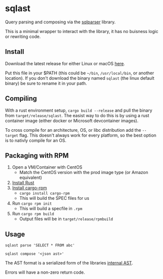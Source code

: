 # sqlast

Query parsing and composing via the [sqlparser](https://docs.rs/sqlparser/0.6.1/sqlparser/) library.

This is a minimal wrapper to interact with the library, it has no buisness logic or rewriting code.

## Install

Download the latest release for either Linux or macOS [here](https://github.com/trax-the-truck/sqlast/releases).

Put this file in your $PATH (this could be `~/bin`, `/usr/local/bin`, or another location). If you don't download the binary named `sqlast` (the linux default binary) be sure to rename it in your path.

## Compiling

With a rust environment setup, `cargo build --release` and pull the binary from `target/release/sqlast`.
The easist way to do this is by using a rust container image (either docker or Microsoft devcontainer images).

To cross compile for an architecture, OS, or libc distribution add the `--target` flag. This doesn't always work for every platform, so the best option is to nativly compile for an OS.

## Packaging with RPM

1. Open a VM/Container with CentOS
    * Match the CentOS version with the prod image type (or Amazon equivalent)
2. [Install Rust](https://www.rust-lang.org)
3. [Install cargo-rpm](https://www.rust-lang.org)
    * `cargo install cargo-rpm`
    * This will build the SPEC files for us
4. Run `cargo rpm init`
    * This will build a specfile in `.rpm`
5. Run `cargo rpm build`
    * Output files will be in `target/release/rpmbuild`

## Usage

`sqlast parse 'SELECT * FROM abc'`

`sqlast compose '<json ast>'`

The AST format is a serialized form of the libraries [internal AST](https://docs.rs/sqlparser/0.6.1/sqlparser/ast/index.html).

Errors will have a non-zero return code.
